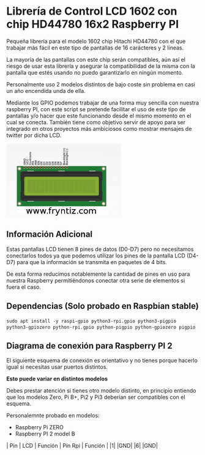 # Librería de Control LCD 1602 con chip HD44780 16x2 Raspberry PI
Pequeña librería para el modelo 1602 chip Hitachi HD44780 con el que trabajar más fácil en este tipo de pantallas de 16 carácteres y 2 líneas.

La mayoría de las pantallas con este chip serán compatibles, aún así el riesgo de usar esta librería y asegurar la compatibilidad de la misma con la pantalla que estés usando no puedo garantizarlo en ningún momento.

Personalmente uso 2 modelos distintos de bajo coste sin problema en casi un año encendida unda de ella.

Mediante los GPIO podemos trabajar de una forma muy sencilla con nuestra raspberry PI, con este script se pretende facilitar el uso de este tipo de pantallas y/o hacer que este funcionando desde el mismo momento en el cual se conecta. También tiene como objetivo servir de apoyo para ser integrado en otros proyectos más ambiciosos como mostrar mensajes de twitter por dicha LCD.

![Imagen de LCD 1602 chip HD44780](./lcd.png "Imagen de LCD 1602 chip HD44780")

## Información Adicional
Estas pantallas LCD tienen 8 pines de datos (D0-D7) pero no necesitamos conectarlos todos ya que podemos utilizar los pines de la pantalla LCD (D4-D7) para que la información se transmita en paquetes de 4 bits.

De esta forma reducimos notablemente la cantidad de pines en uso para nuestra Raspberry permitiéndonos conectar otra serie de elementos si fuera el caso.

## Dependencias (Solo probado en Raspbian stable)
```Raspbian
sudo apt install -y raspi-gpio python3-rpi.gpio python3-pigpio python3-gpiozero python-rpi.gpio python-pigpio python-gpiozero pigpio
```

## Diagrama de conexión para Raspberry PI 2
El siguiente esquema de conexión es orientativo y no tienes porque hacerlo igual si necesitas usar puertos distintos.

**Esto puede variar en distintos modelos**

Debes prestar atención si tienes otro modelo distinto, en principio entiendo que los modelos Zero, Pi B+, Pi2 y Pi3 deberían ser compatibles con el esquema.

Personalemnte probado en modelos:
* Raspberry Pi ZERO
* Raspberry PI 2 model B

|   Pin     |   LCD     |   Función     |   Pin Rpi     |   Función     |
|1|     |GND|   |6|     |GND|
